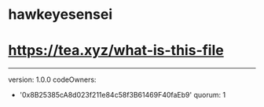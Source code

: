 # hawkeyesensei
# https://tea.xyz/what-is-this-file
---
version: 1.0.0
codeOwners:
  - '0x8B25385cA8d023f211e84c58f3B61469F40faEb9'
quorum: 1
